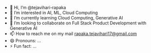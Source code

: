 - 👋 Hi, I’m @tejavihari-rapaka
- 👀 I’m interested in AI, ML, Cloud Computing
- 🌱 I’m currently learning Cloud Computing, Generative AI
- 💞️ I’m looking to collaborate on Full Stack Product Development with Generative AI
- 📫 How to reach me on my mail rapaka.tejavihari17@gmail.com
- 😄 Pronouns: ...
- ⚡ Fun fact: ...

<!---
tejavihari-rapaka/tejavihari-rapaka is a ✨ special ✨ repository because its `README.md` (this file) appears on your GitHub profile.
You can click the Preview link to take a look at your changes.
--->
